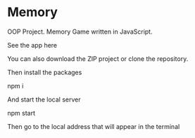 # Memory

OOP Project. Memory Game written in JavaScript.

See the app here



You can also download the ZIP project or clone the repository.

Then install the packages

npm i

And start the local server

npm start

Then go to the local address that will appear in the terminal
